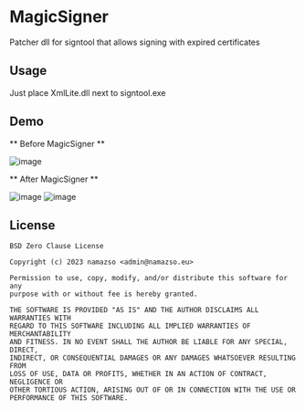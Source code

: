 # MagicSigner

Patcher dll for signtool that allows signing with expired certificates

## Usage

Just place XmlLite.dll next to signtool.exe

## Demo

** Before MagicSigner **

![image](https://github.com/namazso/MagicSigner/assets/8676443/7469f4ee-8f8f-4eda-b703-407e8fe6176b)

** After MagicSigner **

![image](https://github.com/namazso/MagicSigner/assets/8676443/2b6fa4ca-611e-46b2-9917-bf91927d80a3)
![image](https://github.com/namazso/MagicSigner/assets/8676443/b9f28609-6e22-4ab7-a885-142fa526d02e)

## License

    BSD Zero Clause License

    Copyright (c) 2023 namazso <admin@namazso.eu>

    Permission to use, copy, modify, and/or distribute this software for any
    purpose with or without fee is hereby granted.

    THE SOFTWARE IS PROVIDED "AS IS" AND THE AUTHOR DISCLAIMS ALL WARRANTIES WITH
    REGARD TO THIS SOFTWARE INCLUDING ALL IMPLIED WARRANTIES OF MERCHANTABILITY
    AND FITNESS. IN NO EVENT SHALL THE AUTHOR BE LIABLE FOR ANY SPECIAL, DIRECT,
    INDIRECT, OR CONSEQUENTIAL DAMAGES OR ANY DAMAGES WHATSOEVER RESULTING FROM
    LOSS OF USE, DATA OR PROFITS, WHETHER IN AN ACTION OF CONTRACT, NEGLIGENCE OR
    OTHER TORTIOUS ACTION, ARISING OUT OF OR IN CONNECTION WITH THE USE OR
    PERFORMANCE OF THIS SOFTWARE.
